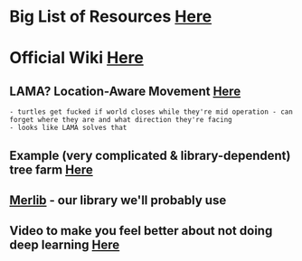 
# Big List of Resources [Here](https://github.com/tomodachi94/awesome-computercraft)

# Official Wiki [Here](https://tweaked.cc/)


## LAMA? Location-Aware Movement [Here](https://github.com/dirthsj/LAMA/wiki)
    - turtles get fucked if world closes while they're mid operation - can forget where they are and what direction they're facing
    - looks like LAMA solves that


## Example (very complicated & library-dependent) tree farm [Here](https://github.com/Lupus590-CC/CC-TreeFarm/tree/master)


## [Merlib](https://github.com/merlinlikethewizard/Shacktuator/tree/main/merlib) - our library we'll probably use


## Video to make you feel better about not doing deep learning [Here](https://www.youtube.com/watch?v=DJtK0bmSMGs&)
